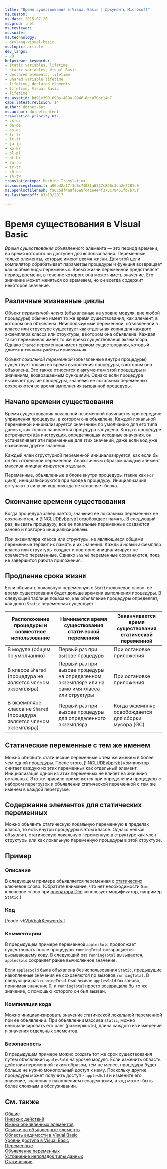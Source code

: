 ```yaml
---
title: "Время существования в Visual Basic | Документы Microsoft"
ms.custom: 
ms.date: 2015-07-20
ms.prod: .net
ms.reviewer: 
ms.suite: 
ms.technology:
- devlang-visual-basic
ms.topic: article
dev_langs:
- VB
helpviewer_keywords:
- static variables, lifetime
- static variables, Visual Basic
- declared elements, lifetime
- Shared variable lifetime
- lifetime, declared elements
- lifetime, Visual Basic
- lifetime
ms.assetid: bd91e390-690a-469a-9946-8dca70bc14e7
caps.latest.revision: 14
author: dotnet-bot
ms.author: dotnetcontent
translation.priority.ht:
- cs-cz
- de-de
- es-es
- fr-fr
- it-it
- ja-jp
- ko-kr
- pl-pl
- pt-br
- ru-ru
- tr-tr
- zh-cn
- zh-tw
translationtype: Machine Translation
ms.sourcegitcommit: a06bd2a17f1d6c7308fa6337c866c1ca2e7281c0
ms.openlocfilehash: fa0cbdf4a8fe5e8fc41e4e4f373c79451fb7b75f
ms.lasthandoff: 03/13/2017

---
```

# <a name="lifetime-in-visual-basic"></a>Время существования в Visual Basic
*Время существования* объявленного элемента — это период времени, во время которого он доступен для использования. Переменные, только элементы, которые имеют время жизни. Для этой цели компилятор обрабатывает параметры процедуры и функция возвращает как особые виды переменных. Время жизни переменной представляет период времени, в течение которого она может иметь значение. Его значение может меняться со временем, но он всегда содержит некоторое значение.  
  
## <a name="different-lifetimes"></a>Различные жизненные циклы  
 Объект *переменной-члена* (объявленные на уровне модуля, вне любой процедуры) обычно имеет то же время существования, как элемент, в котором она объявлена. Неиспользуемый переменной, объявленной в классе или структуре существует как отдельная копия для каждого экземпляра класса или структуры, в котором она объявлена. Каждая такая переменная имеет то же время существования экземпляра. Однако `Shared` переменная имеет сроком существования, который длится в течение работы приложения.  
  
 Объект *локальной переменной* (объявленные внутри процедуры) существует только во время выполнения процедуры, в котором она объявлена. Это также относится к аргументам этой процедуры и значениям, возвращаемым функциями. Однако если процедура вызывает другие процедуры, значения ее локальных переменных сохраняются во время выполнения вызванной процедуры.  
  
## <a name="beginning-of-lifetime"></a>Начало времени существования  
 Время существования локальной переменной начинается при передаче управления процедуры, в котором она объявлена. Каждой локальной переменной инициализируется значением по умолчанию для его типа данных, как только начинается процедура запущена. Когда в процедуре встречается `Dim` инструкция, определяющая исходные значения, он устанавливает эти переменные для этих значений, даже если код уже назначены другие значения.  
  
 Каждый член структурной переменной инициализируется, как если бы он был отдельной переменной. Аналогичным образом каждый элемент массива инициализируется отдельно.  
  
 Переменные, объявленные в блоке внутри процедуры (такие как `For` цикл), инициализируются при входе в процедуру. Инициализация вступают в силу ли код никогда не исполняет блока.  
  
## <a name="end-of-lifetime"></a>Окончание времени существования  
 Когда процедура завершается, значения ее локальных переменных не сохраняются, и [!INCLUDE[vbprvb](../../../../csharp/programming-guide/concepts/linq/includes/vbprvb_md.md)] освобождает память. В следующий раз, вызвать процедуру, все ее локальные переменные создаются заново и повторно инициализированы.  
  
 При экземпляра класса или структуры, не являющиеся общими переменные теряют их память и их значения. Каждый новый экземпляр класса или структуры создает и повторно инициализирует не совместно переменные. Однако `Shared` переменные сохраняются, пока не завершится работа приложения.  
  
## <a name="extension-of-lifetime"></a>Продление срока жизни  
 Если объявить локальную переменную с `Static` ключевое слово, ее время существования будет дольше времени выполнения процедуры. В следующей таблице показано, как объявление процедуры определяет, как долго `Static` переменная существует.  
  
|Расположение процедуры и совместное использование|Начинается время существования статической переменной|Заканчивается время существования статической переменной|  
|------------------------------------|-------------------------------------|-----------------------------------|  
|В модуле (общем по умолчанию)|Первый раз при вызове процедуры|При остановке приложения|  
|В классе `Shared` (процедура не является членом экземпляра)|Первый раз при вызове процедуры на определенном экземпляре или на само имя класса или структуры|При остановке приложения|  
|В экземпляре класса не `Shared` (процедура является членом экземпляра)|Первый раз при вызове процедуры для определенного экземпляра|Когда экземпляр освобождается для сборки мусора (GC)|  
  
## <a name="static-variables-of-the-same-name"></a>Статические переменные с тем же именем  
 Можно объявить статические переменные с тем же именем в более чем одной процедуры. После этого, [!INCLUDE[vbprvb](../../../../csharp/programming-guide/concepts/linq/includes/vbprvb_md.md)] компилятор считает каждую из этих переменных как отдельный элемент. Инициализация одной из этих переменных не влияет на значения остальных. Это же правило применяется при определении процедуры с набором перегрузок и объявлении статической переменной с тем же именем в каждой перегрузке.  
  
## <a name="containing-elements-for-static-variables"></a>Содержание элементов для статических переменных  
 Можно объявить статическую локальную переменную в пределах класса, то есть внутри процедуры в этом классе. Однако нельзя объявлять статическую локальную переменную в структуре как член структуры или как локальную переменную процедуры в этой структуре.  
  
## <a name="example"></a>Пример  
  
### <a name="description"></a>Описание  
 В следующем примере объявляется переменная с [статических](../../../../visual-basic/language-reference/modifiers/static.md) ключевое слово. (Обратите внимание, что нет необходимости `Dim` ключевое слово при [оператора Dim](../../../../visual-basic/language-reference/statements/dim-statement.md) использует модификатор, например `Static`.)  
  
### <a name="code"></a>Код  
 [!code-vb[VbVbalrKeywords&#13;](../../../../visual-basic/language-reference/codesnippet/VisualBasic/lifetime_1.vb)]  
  
### <a name="comments"></a>Комментарии  
 В предыдущем примере переменной `applesSold` продолжает существовать после процедуры `runningTotal` возвращается вызывающему коду. В следующий раз `runningTotal` вызывается, `applesSold` сохраняет ранее вычисленное значение.  
  
 Если `applesSold` была объявлена без использования `Static`, предыдущие накопленные значения не сохраняются по вызовов `runningTotal`. В следующий раз `runningTotal` был вызван `applesSold` бы заново, принимая значение 0, и `runningTotal` просто возвращала бы то же значение, с помощью которого он был вызван.  
  
### <a name="compiling-the-code"></a>Компиляция кода  
 Можно инициализировать значение статической локальной переменной при ее объявлении. При объявлении массива `Static`, можно инициализировать его ранг (размерность), длина каждого из измерений и значения отдельных элементов.  
  
### <a name="security"></a>Безопасность  
 В предыдущем примере можно создать тот же срок существования путем объявления `applesSold` на уровне модуля. Если изменить область действия переменной таким образом, тем не менее, процедура будет больше не нужно монопольный доступ к нему. Поскольку другие процедуры может получить доступ к `applesSold` и измените его значение, значения с накоплением ненадежными, а код может быть более сложным в обслуживании.  
  
## <a name="see-also"></a>См. также  
 [Общие](../../../../visual-basic/language-reference/modifiers/shared.md)   
 [Никаких действий](../../../../visual-basic/language-reference/nothing.md)   
 [Имена объявленных элементов](../../../../visual-basic/programming-guide/language-features/declared-elements/declared-element-names.md)   
 [Ссылки на объявленные элементы](../../../../visual-basic/programming-guide/language-features/declared-elements/references-to-declared-elements.md)   
 [Область видимости в Visual Basic](../../../../visual-basic/programming-guide/language-features/declared-elements/scope.md)   
 [Уровни доступа в Visual Basic](../../../../visual-basic/programming-guide/language-features/declared-elements/access-levels.md)   
 [Переменные](../../../../visual-basic/programming-guide/language-features/variables/index.md)   
 [Объявление переменных](../../../../visual-basic/programming-guide/language-features/variables/variable-declaration.md)   
 [Устранение неполадок типы данных](../../../../visual-basic/programming-guide/language-features/data-types/troubleshooting-data-types.md)   
 [Статические](../../../../visual-basic/language-reference/modifiers/static.md)
